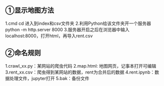 ①显示地图方法 
-
1.cmd cd 进入到index和csv文件夹
2.利用Python给该文件夹开一个服务器 python -m http.server 8000 
3.服务器开启之后在浏览器中输入 localhost:8000，打开html，再导入rent.csv

②命名规则 
-
1.crawl_xx.py：某网站的爬虫代码
2.map.html: 地图网页，记事本打开可编辑
3.rent_xx.csv：爬虫得到某网站的数据，rent为合并后的数据
4.rent.ipynb：数据处理文件，jupyter打开
5.bak：备份文件
